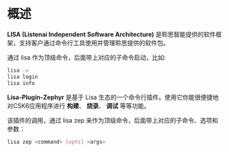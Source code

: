 # 概述

**LISA (Listenai Independent Software Architecture)** 是聆思智能提供的软件框架，支持客户通过命令行工具使用并管理聆思提供的软件包。

通过 lisa 作为顶级命令，后面带上对应的子命令启动，比如:

```bash
lisa -v
lisa login
lisa info
```

**Lisa-Plugin-Zephyr** 是基于 Lisa 生态的一个命令行插件。使用它你能很便捷地对CSK6应用程序进行 **构建**、 **烧录**、 **调试** 等等功能。

该插件的调用，通过 lisa zep 来作为顶级命令，后面带上对应的子命令、选项和参数：

```bash
lisa zep <command> [opts] <args>
```
